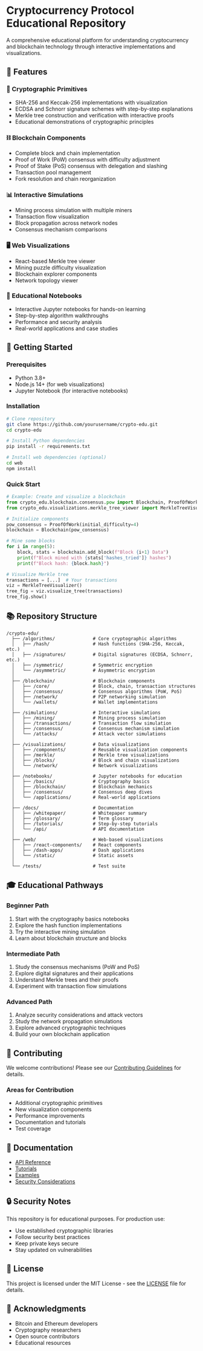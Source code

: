 # Cryptocurrency Protocol Educational Repository

A comprehensive educational platform for understanding cryptocurrency and blockchain technology through interactive implementations and visualizations.

## 🌟 Features

### 🔐 Cryptographic Primitives
- SHA-256 and Keccak-256 implementations with visualization
- ECDSA and Schnorr signature schemes with step-by-step explanations
- Merkle tree construction and verification with interactive proofs
- Educational demonstrations of cryptographic principles

### ⛓️ Blockchain Components
- Complete block and chain implementation
- Proof of Work (PoW) consensus with difficulty adjustment
- Proof of Stake (PoS) consensus with delegation and slashing
- Transaction pool management
- Fork resolution and chain reorganization

### 📊 Interactive Simulations
- Mining process simulation with multiple miners
- Transaction flow visualization
- Block propagation across network nodes
- Consensus mechanism comparisons

### 🖥️ Web Visualizations
- React-based Merkle tree viewer
- Mining puzzle difficulty visualization
- Blockchain explorer components
- Network topology viewer

### 📓 Educational Notebooks
- Interactive Jupyter notebooks for hands-on learning
- Step-by-step algorithm walkthroughs
- Performance and security analysis
- Real-world applications and case studies

## 🚀 Getting Started

### Prerequisites
- Python 3.8+
- Node.js 14+ (for web visualizations)
- Jupyter Notebook (for interactive notebooks)

### Installation

```bash
# Clone repository
git clone https://github.com/yourusername/crypto-edu.git
cd crypto-edu

# Install Python dependencies
pip install -r requirements.txt

# Install web dependencies (optional)
cd web
npm install
```

### Quick Start

```python
# Example: Create and visualize a blockchain
from crypto_edu.blockchain.consensus.pow import Blockchain, ProofOfWork
from crypto_edu.visualizations.merkle_tree_viewer import MerkleTreeVisualizer

# Initialize components
pow_consensus = ProofOfWork(initial_difficulty=4)
blockchain = Blockchain(pow_consensus)

# Mine some blocks
for i in range(5):
    block, stats = blockchain.add_block(f"Block {i+1} Data")
    print(f"Block mined with {stats['hashes_tried']} hashes")
    print(f"Block hash: {block.hash}")

# Visualize Merkle tree
transactions = [...]  # Your transactions
viz = MerkleTreeVisualizer()
tree_fig = viz.visualize_tree(transactions)
tree_fig.show()
```

## 📚 Repository Structure

```
/crypto-edu/
  ├── /algorithms/              # Core cryptographic algorithms
  │   ├── /hash/                # Hash functions (SHA-256, Keccak, etc.)
  │   ├── /signatures/          # Digital signatures (ECDSA, Schnorr, etc.)
  │   ├── /symmetric/           # Symmetric encryption
  │   └── /asymmetric/          # Asymmetric encryption
  │
  ├── /blockchain/              # Blockchain components
  │   ├── /core/                # Block, chain, transaction structures
  │   ├── /consensus/           # Consensus algorithms (PoW, PoS)
  │   ├── /network/             # P2P networking simulation
  │   └── /wallets/             # Wallet implementations
  │
  ├── /simulations/             # Interactive simulations
  │   ├── /mining/              # Mining process simulation
  │   ├── /transactions/        # Transaction flow simulation
  │   ├── /consensus/           # Consensus mechanism simulation
  │   └── /attacks/             # Attack vector simulations
  │
  ├── /visualizations/          # Data visualizations
  │   ├── /components/          # Reusable visualization components
  │   ├── /merkle/              # Merkle tree visualizations
  │   ├── /blocks/              # Block and chain visualizations
  │   └── /network/             # Network visualizations
  │
  ├── /notebooks/               # Jupyter notebooks for education
  │   ├── /basics/              # Cryptography basics
  │   ├── /blockchain/          # Blockchain mechanics
  │   ├── /consensus/           # Consensus deep dives
  │   └── /applications/        # Real-world applications
  │
  ├── /docs/                    # Documentation
  │   ├── /whitepaper/          # Whitepaper summary
  │   ├── /glossary/            # Term glossary
  │   ├── /tutorials/           # Step-by-step tutorials
  │   └── /api/                 # API documentation
  │
  ├── /web/                     # Web-based visualizations
  │   ├── /react-components/    # React components
  │   ├── /dash-apps/           # Dash applications
  │   └── /static/              # Static assets
  │
  └── /tests/                   # Test suite
```

## 🎓 Educational Pathways

### Beginner Path
1. Start with the cryptography basics notebooks
2. Explore the hash function implementations
3. Try the interactive mining simulation
4. Learn about blockchain structure and blocks

### Intermediate Path
1. Study the consensus mechanisms (PoW and PoS)
2. Explore digital signatures and their applications
3. Understand Merkle trees and their proofs
4. Experiment with transaction flow simulations

### Advanced Path
1. Analyze security considerations and attack vectors
2. Study the network propagation simulations
3. Explore advanced cryptographic techniques
4. Build your own blockchain application

## 🤝 Contributing

We welcome contributions! Please see our [Contributing Guidelines](CONTRIBUTING.md) for details.

### Areas for Contribution
- Additional cryptographic primitives
- New visualization components
- Performance improvements
- Documentation and tutorials
- Test coverage

## 📖 Documentation

- [API Reference](docs/api/README.md)
- [Tutorials](docs/tutorials/README.md)
- [Examples](docs/examples/README.md)
- [Security Considerations](docs/security.md)

## 🔒 Security Notes

This repository is for educational purposes. For production use:
- Use established cryptographic libraries
- Follow security best practices
- Keep private keys secure
- Stay updated on vulnerabilities

## 📜 License

This project is licensed under the MIT License - see the [LICENSE](LICENSE) file for details.

## 🙏 Acknowledgments

- Bitcoin and Ethereum developers
- Cryptography researchers
- Open source contributors
- Educational resources